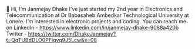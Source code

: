 👋 Hi, I’m Janmejay Dhake
I've just started my 2nd year in Electronics and Telecommunication at Dr Babasaheb Ambedkar Technological University at Lonere.
I’m interested in electronic projects and coding.
You can reach me on
 LinkedIn - https://www.linkedin.com/in/janmejay-dhake-9088a420b
 Twitter - https://twitter.com/DhakeJanmejay?t=QqTUBdDLO0PFiqvq9J5Lcw&s=08  
<!---
Jaydhake/Jaydhake is a ✨ special ✨ repository because its `README.md` (this file) appears on your GitHub profile.
You can click the Preview link to take a look at your changes.
--->
